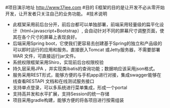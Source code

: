#项目演示地址
http://www.17jee.com
#目的
E框架的目的是让开发不必从零开始开发，让开发者只关注自己的业务功能。
#技术说明
* 此框架采用前后台分开，前后台都可以单独部署，前端采用轻量级的扁平化设计（html+javascript+Bootstrap）, 会自动针对不同的屏幕尺寸调整页面，使其在各个尺寸的屏幕上表现良好。 
* 后端采用Spring boot，它使我们更容易去创建基于Spring的独立和产品级的可以即时运行的应用和服务。直接嵌入Tomcat 或Jetty服务器，不需要部署WAR 文件，可直接运行jar文件。
* 系统权限框架采用Shiro，实现前后台权限校验
* 持久层采用JPA ，并实现类ibatis的查询功能；数据响应该采用json格式。
* 服务采用REST形式，能够方便的与手机app进行对接，集成swagger能够在线查看RESTAPI 文档和在线测试服务接口
* 支持单点登录，可以多系统进行菜单集成，形成一个portal
* 支持高并发和水平扩展，支持Session的统一存储
* 项目采用gradle构建，能够方便的将各项目进行按需组装
